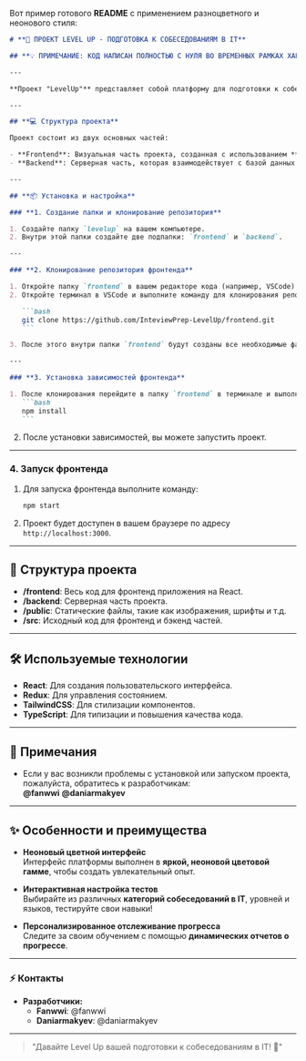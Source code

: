 Вот пример готового **README** с применением разноцветного и неонового стиля:

````markdown
# **🎯 ПРОЕКТ LEVEL UP - ПОДГОТОВКА К СОБЕСЕДОВАНИЯМ В IT**

## **💡 ПРИМЕЧАНИЕ: КОД НАПИСАН ПОЛНОСТЬЮ С НУЛЯ ВО ВРЕМЕННЫХ РАМКАХ ХАКАТОНА**

---

**Проект "LevelUp"** представляет собой платформу для подготовки к собеседованиям в IT. Она предоставляет пользователям возможность выбирать направление, уровень, язык и проходить различные тесты. Также в проекте предусмотрены разделы с рекомендациями и проверкой прогресса.

---

## **💻 Структура проекта**

Проект состоит из двух основных частей:

- **Frontend**: Визуальная часть проекта, созданная с использованием **React**.
- **Backend**: Серверная часть, которая взаимодействует с базой данных и предоставляет **API** (смотрите другой репозиторий).

---

## **📦 Установка и настройка**

### **1. Создание папки и клонирование репозитория**

1. Создайте папку `levelup` на вашем компьютере.
2. Внутри этой папки создайте две подпапки: `frontend` и `backend`.

---

### **2. Клонирование репозитория фронтенда**

1. Откройте папку `frontend` в вашем редакторе кода (например, VSCode).
2. Откройте терминал в VSCode и выполните команду для клонирования репозитория:

   ```bash
   git clone https://github.com/InteviewPrep-LevelUp/frontend.git
   ```

3. После этого внутри папки `frontend` будут созданы все необходимые файлы.

---

### **3. Установка зависимостей фронтенда**

1. После клонирования перейдите в папку `frontend` в терминале и выполните команду для установки всех зависимостей:
   ```bash
   npm install
   ```
````

2. После установки зависимостей, вы можете запустить проект.

---

### **4. Запуск фронтенда**

1. Для запуска фронтенда выполните команду:

   ```bash
   npm start
   ```

2. Проект будет доступен в вашем браузере по адресу `http://localhost:3000`.

---

## **📁 Структура проекта**

- **/frontend**: Весь код для фронтенд приложения на React.
- **/backend**: Серверная часть проекта.
- **/public**: Статические файлы, такие как изображения, шрифты и т.д.
- **/src**: Исходный код для фронтенд и бэкенд частей.

---

## **🛠 Используемые технологии**

- **React**: Для создания пользовательского интерфейса.
- **Redux**: Для управления состоянием.
- **TailwindCSS**: Для стилизации компонентов.
- **TypeScript**: Для типизации и повышения качества кода.

---

## **📝 Примечания**

- Если у вас возникли проблемы с установкой или запуском проекта, пожалуйста, обратитесь к разработчикам:  
  **@fanwwi** **@daniarmakyev**

---

## **✨ Особенности и преимущества**

- **Неоновый цветной интерфейс**  
  Интерфейс платформы выполнен в **яркой, неоновой цветовой гамме**, чтобы создать увлекательный опыт.

- **Интерактивная настройка тестов**  
  Выбирайте из различных **категорий собеседований в IT**, уровней и языков, тестируйте свои навыки!

- **Персонализированное отслеживание прогресса**  
  Следите за своим обучением с помощью **динамических отчетов о прогрессе**.

---

### **⚡️ Контакты**

- **Разработчики:**
  - **Fanwwi**: @fanwwi
  - **Daniarmakyev**: @daniarmakyev

---

> "Давайте Level Up вашей подготовки к собеседованиям в IT! 🚀"
